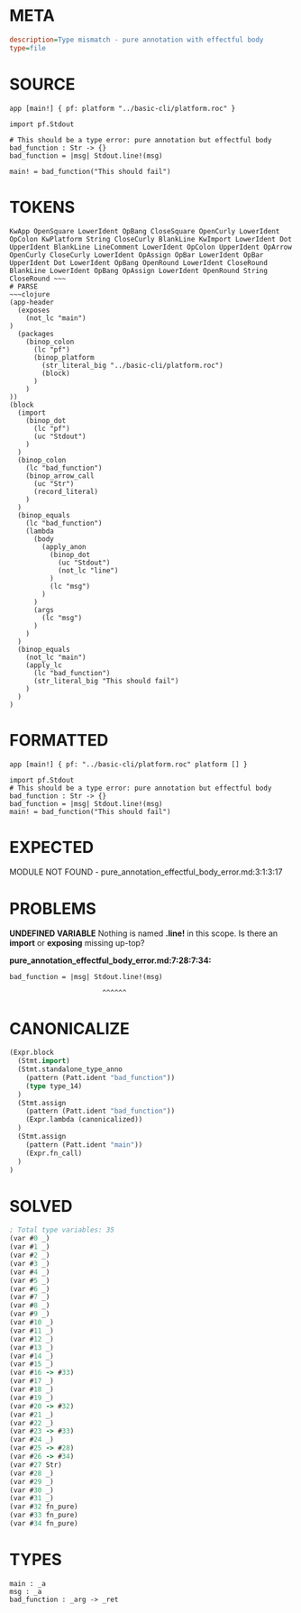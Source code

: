 # META
~~~ini
description=Type mismatch - pure annotation with effectful body
type=file
~~~
# SOURCE
~~~roc
app [main!] { pf: platform "../basic-cli/platform.roc" }

import pf.Stdout

# This should be a type error: pure annotation but effectful body
bad_function : Str -> {}
bad_function = |msg| Stdout.line!(msg)

main! = bad_function("This should fail")
~~~
# TOKENS
~~~text
KwApp OpenSquare LowerIdent OpBang CloseSquare OpenCurly LowerIdent OpColon KwPlatform String CloseCurly BlankLine KwImport LowerIdent Dot UpperIdent BlankLine LineComment LowerIdent OpColon UpperIdent OpArrow OpenCurly CloseCurly LowerIdent OpAssign OpBar LowerIdent OpBar UpperIdent Dot LowerIdent OpBang OpenRound LowerIdent CloseRound BlankLine LowerIdent OpBang OpAssign LowerIdent OpenRound String CloseRound ~~~
# PARSE
~~~clojure
(app-header
  (exposes
    (not_lc "main")
)
  (packages
    (binop_colon
      (lc "pf")
      (binop_platform
        (str_literal_big "../basic-cli/platform.roc")
        (block)
      )
    )
))
(block
  (import
    (binop_dot
      (lc "pf")
      (uc "Stdout")
    )
  )
  (binop_colon
    (lc "bad_function")
    (binop_arrow_call
      (uc "Str")
      (record_literal)
    )
  )
  (binop_equals
    (lc "bad_function")
    (lambda
      (body
        (apply_anon
          (binop_dot
            (uc "Stdout")
            (not_lc "line")
          )
          (lc "msg")
        )
      )
      (args
        (lc "msg")
      )
    )
  )
  (binop_equals
    (not_lc "main")
    (apply_lc
      (lc "bad_function")
      (str_literal_big "This should fail")
    )
  )
)
~~~
# FORMATTED
~~~roc
app [main!] { pf: "../basic-cli/platform.roc" platform [] }

import pf.Stdout
# This should be a type error: pure annotation but effectful body
bad_function : Str -> {}
bad_function = |msg| Stdout.line!(msg)
main! = bad_function("This should fail")
~~~
# EXPECTED
MODULE NOT FOUND - pure_annotation_effectful_body_error.md:3:1:3:17
# PROBLEMS
**UNDEFINED VARIABLE**
Nothing is named **.line!** in this scope.
Is there an **import** or **exposing** missing up-top?

**pure_annotation_effectful_body_error.md:7:28:7:34:**
```roc
bad_function = |msg| Stdout.line!(msg)
```
                           ^^^^^^


# CANONICALIZE
~~~clojure
(Expr.block
  (Stmt.import)
  (Stmt.standalone_type_anno
    (pattern (Patt.ident "bad_function"))
    (type type_14)
  )
  (Stmt.assign
    (pattern (Patt.ident "bad_function"))
    (Expr.lambda (canonicalized))
  )
  (Stmt.assign
    (pattern (Patt.ident "main"))
    (Expr.fn_call)
  )
)
~~~
# SOLVED
~~~clojure
; Total type variables: 35
(var #0 _)
(var #1 _)
(var #2 _)
(var #3 _)
(var #4 _)
(var #5 _)
(var #6 _)
(var #7 _)
(var #8 _)
(var #9 _)
(var #10 _)
(var #11 _)
(var #12 _)
(var #13 _)
(var #14 _)
(var #15 _)
(var #16 -> #33)
(var #17 _)
(var #18 _)
(var #19 _)
(var #20 -> #32)
(var #21 _)
(var #22 _)
(var #23 -> #33)
(var #24 _)
(var #25 -> #28)
(var #26 -> #34)
(var #27 Str)
(var #28 _)
(var #29 _)
(var #30 _)
(var #31 _)
(var #32 fn_pure)
(var #33 fn_pure)
(var #34 fn_pure)
~~~
# TYPES
~~~roc
main : _a
msg : _a
bad_function : _arg -> _ret
~~~
